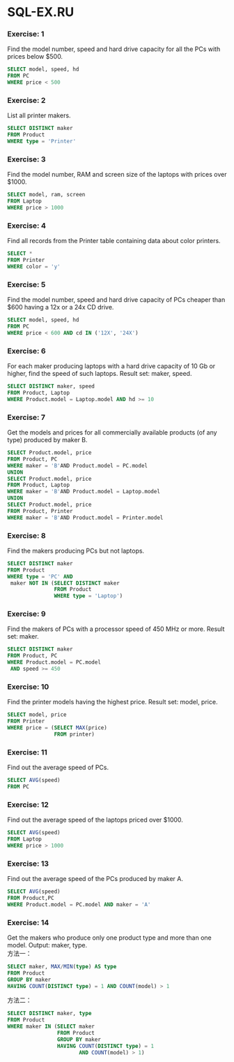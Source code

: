 # SQL-EX.RU
### Exercise: 1 
Find the model number, speed and hard drive capacity for all the PCs with prices below $500.
```SQL
SELECT model, speed, hd
FROM PC
WHERE price < 500
```

### Exercise: 2
List all printer makers. 
```SQL
SELECT DISTINCT maker
FROM Product 
WHERE type = 'Printer'
```

### Exercise: 3
Find the model number, RAM and screen size of the laptops with prices over $1000.
```SQL
SELECT model, ram, screen
FROM Laptop
WHERE price > 1000
```

### Exercise: 4
Find all records from the Printer table containing data about color printers.
```SQL
SELECT *
FROM Printer
WHERE color = 'y'   
```

### Exercise: 5
Find the model number, speed and hard drive capacity of PCs cheaper than $600 having a 12x or a 24x CD drive.
```SQL
SELECT model, speed, hd
FROM PC 
WHERE price < 600 AND cd IN ('12X', '24X')
```

### Exercise: 6
For each maker producing laptops with a hard drive capacity of 10 Gb or higher, find the speed of such laptops. Result set: maker, speed.
```SQL
SELECT DISTINCT maker, speed
FROM Product, Laptop
WHERE Product.model = Laptop.model AND hd >= 10
```

### Exercise: 7
Get the models and prices for all commercially available products (of any type) produced by maker B.
```SQL
SELECT Product.model, price
FROM Product, PC
WHERE maker = 'B'AND Product.model = PC.model
UNION
SELECT Product.model, price
FROM Product, Laptop
WHERE maker = 'B'AND Product.model = Laptop.model
UNION
SELECT Product.model, price
FROM Product, Printer
WHERE maker = 'B'AND Product.model = Printer.model
```

### Exercise: 8
Find the makers producing PCs but not laptops.
```SQL
SELECT DISTINCT maker 
FROM Product 
WHERE type = 'PC' AND 
 maker NOT IN (SELECT DISTINCT maker
               FROM Product
               WHERE type = 'Laptop')
```

### Exercise: 9
Find the makers of PCs with a processor speed of 450 MHz or more. Result set: maker.
```SQL
SELECT DISTINCT maker
FROM Product, PC
WHERE Product.model = PC.model 
 AND speed >= 450
```

### Exercise: 10
Find the printer models having the highest price. Result set: model, price.
```SQL
SELECT model, price
FROM Printer
WHERE price = (SELECT MAX(price)
               FROM printer)
```

### Exercise: 11
Find out the average speed of PCs.
```SQL
SELECT AVG(speed)
FROM PC
```

### Exercise: 12
Find out the average speed of the laptops priced over $1000.
```SQL
SELECT AVG(speed)
FROM Laptop
WHERE price > 1000
```

### Exercise: 13
Find out the average speed of the PCs produced by maker A.
```SQL
SELECT AVG(speed)
FROM Product,PC
WHERE Product.model = PC.model AND maker = 'A'
```

### Exercise: 14
Get the makers who produce only one product type and more than one model. Output: maker, type.  
方法一：
```SQL
SELECT maker, MAX/MIN(type) AS type
FROM Product
GROUP BY maker
HAVING COUNT(DISTINCT type) = 1 AND COUNT(model) > 1
```
方法二：
```SQL
SELECT DISTINCT maker, type
FROM Product
WHERE maker IN (SELECT maker
                FROM Product
                GROUP BY maker
                HAVING COUNT(DISTINCT type) = 1 
                       AND COUNT(model) > 1)
```